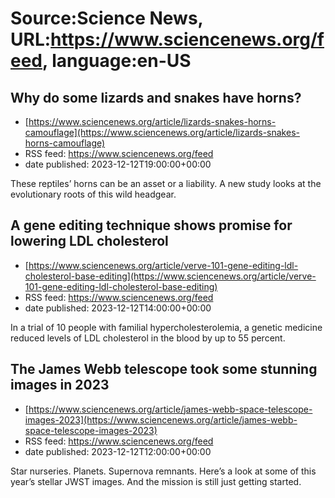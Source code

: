 # Source:Science News, URL:https://www.sciencenews.org/feed, language:en-US

## Why do some lizards and snakes have horns?
 - [https://www.sciencenews.org/article/lizards-snakes-horns-camouflage](https://www.sciencenews.org/article/lizards-snakes-horns-camouflage)
 - RSS feed: https://www.sciencenews.org/feed
 - date published: 2023-12-12T19:00:00+00:00

These reptiles’ horns can be an asset or a liability. A new study looks at the evolutionary roots of this wild headgear.

## A gene editing technique shows promise for lowering LDL cholesterol
 - [https://www.sciencenews.org/article/verve-101-gene-editing-ldl-cholesterol-base-editing](https://www.sciencenews.org/article/verve-101-gene-editing-ldl-cholesterol-base-editing)
 - RSS feed: https://www.sciencenews.org/feed
 - date published: 2023-12-12T14:00:00+00:00

In a trial of 10 people with familial hypercholesterolemia, a genetic medicine reduced levels of LDL cholesterol in the blood by up to 55 percent.

## The James Webb telescope took some stunning images in 2023
 - [https://www.sciencenews.org/article/james-webb-space-telescope-images-2023](https://www.sciencenews.org/article/james-webb-space-telescope-images-2023)
 - RSS feed: https://www.sciencenews.org/feed
 - date published: 2023-12-12T12:00:00+00:00

Star nurseries. Planets. Supernova remnants. Here’s a look at some of this year’s stellar JWST images. And the mission is still just getting started.

